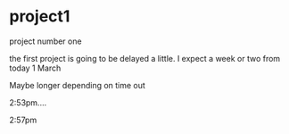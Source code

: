 # project1
project number one

the first project is going to be delayed a little.
I expect a week or two from today 1 March 

Maybe longer depending on time out




2:53pm.... 



2:57pm
